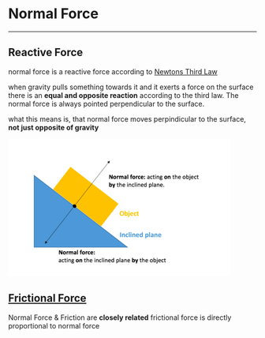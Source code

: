 # Normal Force
---

## Reactive Force
normal force is a reactive force according to [Newtons Third Law](../newtons_laws/3rd_law.md)

when gravity pulls something towards it and it exerts a force on the surface there is an **equal and opposite reaction** according to the third law.
The normal force is always pointed perpendicular to the surface.

what this means is, that normal force moves perpindicular to the surface, **not just opposite of gravity**

![normal force acting](./assets/normal_force_example.png)

## [Frictional Force](frictional.md)

Normal Force & Friction are **closely related** 
frictional force is directly proportional to normal force





